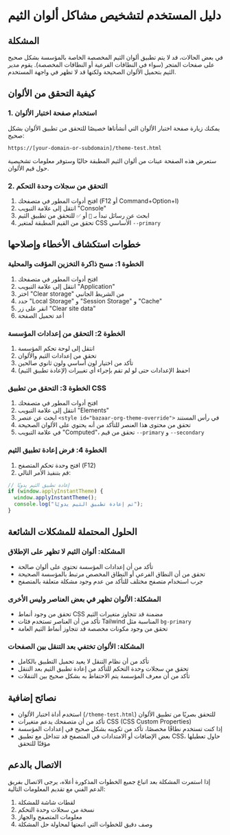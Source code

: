 # دليل المستخدم لتشخيص مشاكل ألوان الثيم

## المشكلة
في بعض الحالات، قد لا يتم تطبيق ألوان الثيم المخصصة الخاصة بالمؤسسة بشكل صحيح على صفحات المتجر (سواء في النطاقات الفرعية أو النطاقات المخصصة). يقوم مدير الثيم بتحميل الألوان الصحيحة ولكنها قد لا تظهر في واجهة المستخدم.

## كيفية التحقق من الألوان

### 1. استخدام صفحة اختبار الألوان
يمكنك زيارة صفحة اختبار الألوان التي أنشأناها خصيصًا للتحقق من تطبيق الألوان بشكل صحيح:

```
https://[your-domain-or-subdomain]/theme-test.html
```

ستعرض هذه الصفحة عينات من ألوان الثيم المطبقة حاليًا وستوفر معلومات تشخيصية حول قيم الألوان.

### 2. التحقق من سجلات وحدة التحكم
1. افتح أدوات المطور في متصفحك (F12 أو Command+Option+I)
2. انتقل إلى علامة التبويب "Console"
3. ابحث عن رسائل تبدأ بـ `🎨` أو `✅` للتحقق من تطبيق الثيم
4. تحقق من القيم المطبقة لمتغير CSS الأساسي `--primary`

## خطوات استكشاف الأخطاء وإصلاحها

### الخطوة 1: مسح ذاكرة التخزين المؤقت والمحلية
1. افتح أدوات المطور في متصفحك
2. انتقل إلى علامة التبويب "Application"
3. اختر "Clear storage" من الشريط الجانبي
4. حدد "Local Storage" و "Session Storage" و "Cache"
5. انقر على زر "Clear site data"
6. أعد تحميل الصفحة

### الخطوة 2: التحقق من إعدادات المؤسسة
1. انتقل إلى لوحة تحكم المؤسسة
2. تحقق من إعدادات الثيم والألوان
3. تأكد من اختيار لون أساسي ولون ثانوي صالحين
4. احفظ الإعدادات حتى لو لم تقم بإجراء أي تغييرات (لإعادة تطبيق الثيم)

### الخطوة 3: التحقق من تطبيق CSS
1. افتح أدوات المطور في متصفحك
2. انتقل إلى علامة التبويب "Elements"
3. ابحث عن عنصر `<style id="bazaar-org-theme-override">` في رأس المستند
4. تحقق من محتوى هذا العنصر للتأكد من أنه يحتوي على الألوان الصحيحة
5. في علامة التبويب "Computed"، تحقق من قيم `--primary` و `--secondary`

### الخطوة 4: فرض إعادة تطبيق الثيم
1. افتح وحدة تحكم المتصفح (F12)
2. قم بتنفيذ الأمر التالي:
```javascript
// إعادة تطبيق الثيم يدويًا
if (window.applyInstantTheme) {
  window.applyInstantTheme();
  console.log("تم إعادة تطبيق الثيم يدويًا");
}
```

## الحلول المحتملة للمشكلات الشائعة

### المشكلة: ألوان الثيم لا تظهر على الإطلاق
- تأكد من أن إعدادات المؤسسة تحتوي على ألوان صالحة
- تحقق من أن النطاق الفرعي أو النطاق المخصص مرتبط بالمؤسسة الصحيحة
- جرب استخدام متصفح مختلف للتأكد من عدم وجود مشكلة متعلقة بالمتصفح

### المشكلة: الألوان تظهر في بعض العناصر وليس الأخرى
- تحقق من وجود أنماط CSS مضمنة قد تتجاوز متغيرات الثيم
- تأكد من أن العناصر تستخدم فئات Tailwind المناسبة مثل `bg-primary`
- تحقق من وجود مكونات مخصصة قد تتجاوز أنماط الثيم العامة

### المشكلة: الألوان تختفي بعد التنقل بين الصفحات
- تأكد من أن نظام التنقل لا يعيد تحميل التطبيق بالكامل
- تحقق من سجلات وحدة التحكم للتأكد من إعادة تطبيق الثيم بعد التنقل
- تأكد من أن معرف المؤسسة يتم الاحتفاظ به بشكل صحيح بين التنقلات

## نصائح إضافية
- استخدم أداة اختبار الألوان (`/theme-test.html`) للتحقق بصريًا من تطبيق الألوان
- تأكد من أن متصفحك يدعم متغيرات CSS (CSS Custom Properties)
- إذا كنت تستخدم نطاقًا مخصصًا، تأكد من تكوينه بشكل صحيح في إعدادات المؤسسة
- بعض الإضافات أو الامتدادات في المتصفح قد تتداخل مع تطبيق CSS، حاول تعطيلها مؤقتًا للتحقق

## الاتصال بالدعم
إذا استمرت المشكلة بعد اتباع جميع الخطوات المذكورة أعلاه، يرجى الاتصال بفريق الدعم الفني مع تقديم المعلومات التالية:
1. لقطات شاشة للمشكلة
2. نسخة من سجلات وحدة التحكم
3. معلومات المتصفح والجهاز
4. وصف دقيق للخطوات التي اتبعتها لمحاولة حل المشكلة 